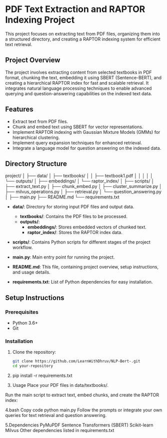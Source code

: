# PDF Text Extraction and RAPTOR Indexing Project

This project focuses on extracting text from PDF files, organizing them into a structured directory, and creating a RAPTOR indexing system for efficient text retrieval.

## Project Overview

The project involves extracting content from selected textbooks in PDF format, chunking the text, embedding it using SBERT (Sentence-BERT), and creating a hierarchical RAPTOR index for fast and scalable retrieval. It integrates natural language processing techniques to enable advanced querying and question-answering capabilities on the indexed text data.

## Features

- Extract text from PDF files.
- Chunk and embed text using SBERT for vector representations.
- Implement RAPTOR indexing with Gaussian Mixture Models (GMMs) for hierarchical clustering.
- Implement query expansion techniques for enhanced retrieval.
- Integrate a language model for question answering on the indexed data.

## Directory Structure

project/
│
├── data/
│ ├── textbooks/
│ │ ├── textbook1.pdf
│ │
│ │ 
│ └── outputs/
│ ├── embeddings/
│ └── raptor_index/
│
├── scripts/
│ ├── extract_text.py
│ ├── chunk_embed.py
│ ├── cluster_summarize.py
│ ├── milvus_operations.py
│ ├── retrieval.py
│ └── question_answering.py
│
├── main.py
├── README.md
└── requirements.txt

- **data/**: Directory for storing input PDF files and output data.
  - **textbooks/**: Contains the PDF files to be processed.
  - **outputs/**:
    - **embeddings/**: Stores embedded vectors of chunked text.
    - **raptor_index/**: Stores the RAPTOR index data.

- **scripts/**: Contains Python scripts for different stages of the project workflow.
- **main.py**: Main entry point for running the project.
- **README.md**: This file, containing project overview, setup instructions, and usage details.
- **requirements.txt**: List of Python dependencies for easy installation.

## Setup Instructions

### Prerequisites

- Python 3.6+
- Git

### Installation

1. Clone the repository:

   ```bash
   git clone https://github.com/LearnWithDhruv/NLP-Bert-.git
   cd your-repository
   
2. pip install -r requirements.txt
3. Usage
Place your PDF files in data/textbooks/.

Run the main script to extract text, embed chunks, and create the RAPTOR index:

4.bash
Copy code
python main.py
Follow the prompts or integrate your own queries for text retrieval and question answering.

5.Dependencies
PyMuPDF
Sentence Transformers (SBERT)
Scikit-learn
Milvus
Other dependencies listed in requirements.txt
